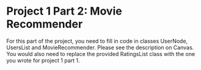 # Project 1 Part 2: Movie Recommender
For this part of the project, you need to fill in code in classes UserNode, UsersList and MovieRecommender. Please see the description on Canvas. You would also need to replace the provided RatingsList class with the one you wrote for project 1 part 1.
